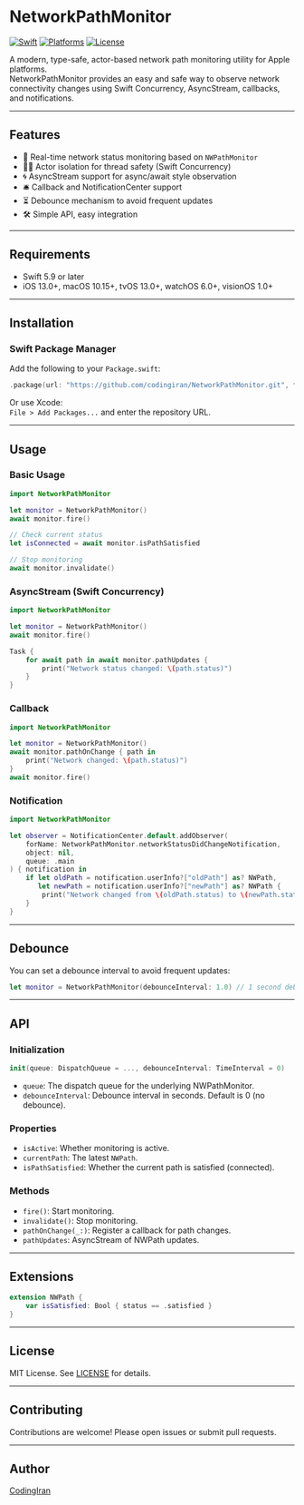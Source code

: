 # NetworkPathMonitor

[![Swift](https://img.shields.io/badge/Swift-6.0-orange.svg)](https://swift.org)
[![Platforms](https://img.shields.io/badge/platforms-iOS%20%7C%20macOS%20%7C%20tvOS%20%7C%20watchOS%20%7C%20visionOS-lightgrey.svg)](#requirements)
[![License](https://img.shields.io/badge/license-MIT-lightgrey.svg)](LICENSE)

A modern, type-safe, actor-based network path monitoring utility for Apple platforms.  
NetworkPathMonitor provides an easy and safe way to observe network connectivity changes using Swift Concurrency, AsyncStream, callbacks, and notifications.

---

## Features

- 🚦 Real-time network status monitoring based on `NWPathMonitor`
- 🧑‍💻 Actor isolation for thread safety (Swift Concurrency)
- 🌀 AsyncStream support for async/await style observation
- 🛎️ Callback and NotificationCenter support
- ⏳ Debounce mechanism to avoid frequent updates
- 🛠️ Simple API, easy integration

---

## Requirements

- Swift 5.9 or later
- iOS 13.0+, macOS 10.15+, tvOS 13.0+, watchOS 6.0+, visionOS 1.0+

---

## Installation

### Swift Package Manager

Add the following to your `Package.swift`:

```swift
.package(url: "https://github.com/codingiran/NetworkPathMonitor.git", from: "0.0.1")
```

Or use Xcode:  
`File > Add Packages...` and enter the repository URL.

---

## Usage

### Basic Usage

```swift
import NetworkPathMonitor

let monitor = NetworkPathMonitor()
await monitor.fire()

// Check current status
let isConnected = await monitor.isPathSatisfied

// Stop monitoring
await monitor.invalidate()
```

### AsyncStream (Swift Concurrency)

```swift
import NetworkPathMonitor

let monitor = NetworkPathMonitor()
await monitor.fire()

Task {
    for await path in await monitor.pathUpdates {
        print("Network status changed: \(path.status)")
    }
}
```

### Callback

```swift
import NetworkPathMonitor

let monitor = NetworkPathMonitor()
await monitor.pathOnChange { path in
    print("Network changed: \(path.status)")
}
await monitor.fire()
```

### Notification

```swift
import NetworkPathMonitor

let observer = NotificationCenter.default.addObserver(
    forName: NetworkPathMonitor.networkStatusDidChangeNotification,
    object: nil,
    queue: .main
) { notification in
    if let oldPath = notification.userInfo?["oldPath"] as? NWPath,
       let newPath = notification.userInfo?["newPath"] as? NWPath {
        print("Network changed from \(oldPath.status) to \(newPath.status)")
    }
}
```

---

## Debounce

You can set a debounce interval to avoid frequent updates:

```swift
let monitor = NetworkPathMonitor(debounceInterval: 1.0) // 1 second debounce
```

---

## API

### Initialization

```swift
init(queue: DispatchQueue = ..., debounceInterval: TimeInterval = 0)
```

- `queue`: The dispatch queue for the underlying NWPathMonitor.
- `debounceInterval`: Debounce interval in seconds. Default is 0 (no debounce).

### Properties

- `isActive`: Whether monitoring is active.
- `currentPath`: The latest `NWPath`.
- `isPathSatisfied`: Whether the current path is satisfied (connected).

### Methods

- `fire()`: Start monitoring.
- `invalidate()`: Stop monitoring.
- `pathOnChange(_:)`: Register a callback for path changes.
- `pathUpdates`: AsyncStream of NWPath updates.

---

## Extensions

```swift
extension NWPath {
    var isSatisfied: Bool { status == .satisfied }
}
```

---

## License

MIT License. See [LICENSE](LICENSE) for details.

---

## Contributing

Contributions are welcome! Please open issues or submit pull requests.

---

## Author

[CodingIran](https://github.com/codingiran)
